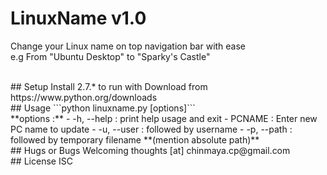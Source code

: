 # LinuxName v1.0
Change your Linux name on top navigation bar with ease
<br />
e.g From "Ubuntu Desktop" to "Sparky's Castle"

<br />
## Setup
Install 2.7.* to run with
Download from https://www.python.org/downloads

<br />
## Usage
```python linuxname.py [options]```

<br />
**options :**
- -h, --help : print help usage and exit
- PCNAME     : Enter new PC name to update 
- -u, --user : followed by username
- -p, --path : followed by temporary filename **(mention absolute path)**

<br />
## Hugs or Bugs
Welcoming thoughts [at] chinmaya.cp@gmail.com

<br />
## License
ISC

